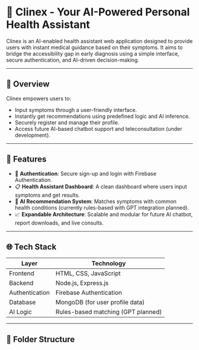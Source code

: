 # 🤖 Clinex - Your AI-Powered Personal Health Assistant

Clinex is an AI-enabled health assistant web application designed to provide users with instant medical guidance based on their symptoms. It aims to bridge the accessibility gap in early diagnosis using a simple interface, secure authentication, and AI-driven decision-making.

---

## 🚀 Overview

Clinex empowers users to:
- Input symptoms through a user-friendly interface.
- Instantly get recommendations using predefined logic and AI inference.
- Securely register and manage their profile.
- Access future AI-based chatbot support and teleconsultation (under development).

---

## 🧩 Features

- 🔐 **Authentication**: Secure sign-up and login with Firebase Authentication.
- 📋 **Health Assistant Dashboard**: A clean dashboard where users input symptoms and get results.
- 🧠 **AI Recommendation System**: Matches symptoms with common health conditions (currently rules-based with GPT integration planned).
- 📈 **Expandable Architecture**: Scalable and modular for future AI chatbot, report downloads, and live consults.

---

## 🌐 Tech Stack

| Layer         | Technology                       |
|---------------|----------------------------------|
| Frontend      | HTML, CSS, JavaScript            |
| Backend       | Node.js, Express.js              |
| Authentication| Firebase Authentication          |
| Database      | MongoDB (for user profile data)  |
| AI Logic      | Rules-based matching (GPT planned) |

---

## 📂 Folder Structure


